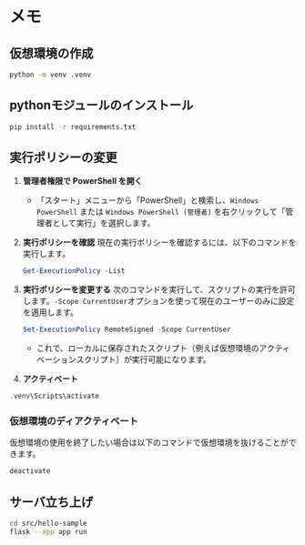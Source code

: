 # メモ

## 仮想環境の作成

```bash
python -m venv .venv
```

## pythonモジュールのインストール

```bash
pip install -r requirements.txt
```

## 実行ポリシーの変更

1. **管理者権限で PowerShell を開く**

   - 「スタート」メニューから「PowerShell」と検索し、`Windows PowerShell` または `Windows PowerShell (管理者)` を右クリックして「管理者として実行」を選択します。

2. **実行ポリシーを確認**
   現在の実行ポリシーを確認するには、以下のコマンドを実行します。

   ```powershell
   Get-ExecutionPolicy -List
   ```

3. **実行ポリシーを変更する**
   次のコマンドを実行して、スクリプトの実行を許可します。`-Scope CurrentUser`オプションを使って現在のユーザーのみに設定を適用します。

   ```powershell
   Set-ExecutionPolicy RemoteSigned -Scope CurrentUser
   ```

   - これで、ローカルに保存されたスクリプト（例えば仮想環境のアクティベーションスクリプト）が実行可能になります。

4. **アクティベート**

```powershell
.venv\Scripts\activate
```

### 仮想環境のディアクティベート

仮想環境の使用を終了したい場合は以下のコマンドで仮想環境を抜けることができます。

```powershell
deactivate
```

## サーバ立ち上げ

```bash
cd src/hello-sample
flask --app app run
```